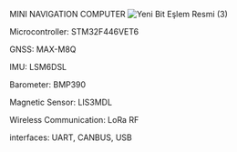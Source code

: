 MINI NAVIGATION COMPUTER
![Yeni Bit Eşlem Resmi (3)](https://github.com/user-attachments/assets/745911db-26b6-4b40-b322-e17c6f54dbfc)

Microcontroller: STM32F446VET6

GNSS: MAX-M8Q

IMU: LSM6DSL

Barometer: BMP390

Magnetic Sensor: LIS3MDL

Wireless Communication: LoRa RF

interfaces: UART, CANBUS, USB 
